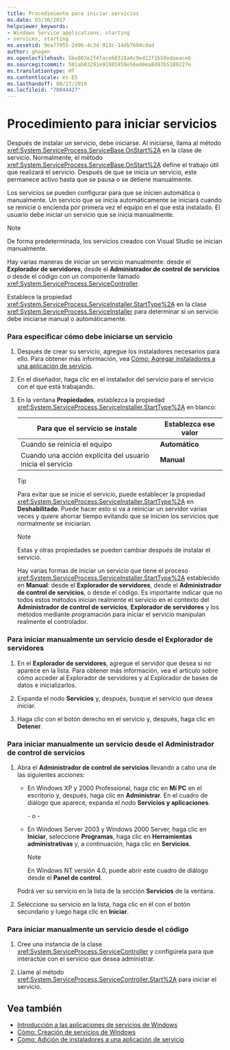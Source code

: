 ```yaml
---
title: Procedimiento para iniciar servicios
ms.date: 03/30/2017
helpviewer_keywords:
- Windows Service applications, starting
- services, starting
ms.assetid: 9ea77955-2d96-4c3d-913c-14db7604cdad
author: ghogen
ms.openlocfilehash: 5be803e2f4face60318a4c9ed12f1b58edaeace6
ms.sourcegitcommit: 581ab03291e91983459e56e40ea8d97b5189227e
ms.translationtype: HT
ms.contentlocale: es-ES
ms.lasthandoff: 08/27/2019
ms.locfileid: "70044427"
---
```

# <a name="how-to-start-services"></a>Procedimiento para iniciar servicios

Después de instalar un servicio, debe iniciarse. Al iniciarse, llama al método <xref:System.ServiceProcess.ServiceBase.OnStart%2A> en la clase de servicio. Normalmente, el método <xref:System.ServiceProcess.ServiceBase.OnStart%2A> define el trabajo útil que realizará el servicio. Después de que se inicia un servicio, este permanece activo hasta que se pausa o se detiene manualmente.

Los servicios se pueden configurar para que se inicien automática o manualmente. Un servicio que se inicia automáticamente se iniciará cuando se reinicie o encienda por primera vez el equipo en el que está instalado. El usuario debe iniciar un servicio que se inicia manualmente.

> [!NOTE]
> De forma predeterminada, los servicios creados con Visual Studio se inician manualmente.

Hay varias maneras de iniciar un servicio manualmente: desde el **Explorador de servidores**, desde el **Administrador de control de servicios** o desde el código con un componente llamado <xref:System.ServiceProcess.ServiceController>.

Establece la propiedad <xref:System.ServiceProcess.ServiceInstaller.StartType%2A> en la clase <xref:System.ServiceProcess.ServiceInstaller> para determinar si un servicio debe iniciarse manual o automáticamente.

### <a name="to-specify-how-a-service-should-start"></a>Para especificar cómo debe iniciarse un servicio

1. Después de crear su servicio, agregue los instaladores necesarios para ello. Para obtener más información, vea [Cómo: Agregar instaladores a una aplicación de servicio](../../../docs/framework/windows-services/how-to-add-installers-to-your-service-application.md).

2. En el diseñador, haga clic en el instalador del servicio para el servicio con el que está trabajando.

3. En la ventana **Propiedades**, establezca la propiedad <xref:System.ServiceProcess.ServiceInstaller.StartType%2A> en blanco:

    |Para que el servicio se instale|Establezca ese valor|
    |----------------------------------|--------------------|
    |Cuando se reinicia el equipo|**Automático**|
    |Cuando una acción explícita del usuario inicia el servicio|**Manual**|

    > [!TIP]
    > Para evitar que se inicie el servicio, puede establecer la propiedad <xref:System.ServiceProcess.ServiceInstaller.StartType%2A> en **Deshabilitado**. Puede hacer esto si va a reiniciar un servidor varias veces y quiere ahorrar tiempo evitando que se inicien los servicios que normalmente se iniciarían.

    > [!NOTE]
    > Estas y otras propiedades se pueden cambiar después de instalar el servicio.

    Hay varias formas de iniciar un servicio que tiene el proceso <xref:System.ServiceProcess.ServiceInstaller.StartType%2A> establecido en **Manual**: desde el **Explorador de servidores**, desde el **Administrador de control de servicios**, o desde el código. Es importante indicar que no todos estos métodos inician realmente el servicio en el contexto del **Administrador de control de servicios**, **Explorador de servidores** y los métodos mediante programación para iniciar el servicio manipulan realmente el controlador.

### <a name="to-manually-start-a-service-from-server-explorer"></a>Para iniciar manualmente un servicio desde el Explorador de servidores

1. En el **Explorador de servidores**, agregue el servidor que desea si no aparece en la lista. Para obtener más información, vea el artículo sobre cómo acceder al Explorador de servidores y al Explorador de bases de datos e inicializarlos.

2. Expanda el nodo **Servicios** y, después, busque el servicio que desea iniciar.

3. Haga clic con el botón derecho en el servicio y, después, haga clic en **Detener**.

### <a name="to-manually-start-a-service-from-services-control-manager"></a>Para iniciar manualmente un servicio desde el Administrador de control de servicios

1. Abra el **Administrador de control de servicios** llevando a cabo una de las siguientes acciones:

    - En Windows XP y 2000 Professional, haga clic en **Mi PC** en el escritorio y, después, haga clic en **Administrar**. En el cuadro de diálogo que aparece, expanda el nodo **Servicios y aplicaciones**.

      \- o -

    - En Windows Server 2003 y Windows 2000 Server, haga clic en **Iniciar**, seleccione **Programas**, haga clic en **Herramientas administrativas** y, a continuación, haga clic en **Servicios**.

      > [!NOTE]
      > En Windows NT versión 4.0, puede abrir este cuadro de diálogo desde el **Panel de control**.

    Podrá ver su servicio en la lista de la sección **Servicios** de la ventana.

2. Seleccione su servicio en la lista, haga clic en él con el botón secundario y luego haga clic en **Iniciar**.

### <a name="to-manually-start-a-service-from-code"></a>Para iniciar manualmente un servicio desde el código

1. Cree una instancia de la clase <xref:System.ServiceProcess.ServiceController> y configúrela para que interactúe con el servicio que desea administrar.

2. Llame al método <xref:System.ServiceProcess.ServiceController.Start%2A> para iniciar el servicio.

## <a name="see-also"></a>Vea también

- [Introducción a las aplicaciones de servicios de Windows](../../../docs/framework/windows-services/introduction-to-windows-service-applications.md)
- [Cómo: Creación de servicios de Windows](../../../docs/framework/windows-services/how-to-create-windows-services.md)
- [Cómo: Adición de instaladores a una aplicación de servicio](../../../docs/framework/windows-services/how-to-add-installers-to-your-service-application.md)

